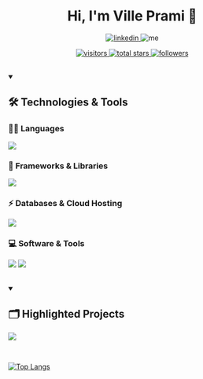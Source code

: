 <h1 align="center">Hi, I'm Ville Prami 👋</h1>

<p align="center">
    <a href="https://www.linkedin.com/in/ville-prami/">
        <img alt="linkedin" title="LinkedIn" src="https://img.shields.io/badge/LinkedIn-0077B5?style=for-the-badge&logo=linkedin&logoColor=white"/>
    </a>
    <a>
        <img alt="me" title="Me" src="https://img.shields.io/badge/website-000000?style=for-the-badge&logo=About.me&logoColor=white"/>
    </a>
</p>

<p align="center"> 
    <a href="https://visitorbadge.io/status?path=https%3A%2F%2Fgithub.com%2FPrVille">
        <img alt="visitors" title="Visitor badge" src="https://api.visitorbadge.io/api/visitors?path=https%3A%2F%2Fgithub.com%2FPrVille&label=Visitors&countColor=%23257bbe"/>
    </a>
    <a href="https://github.com/PrVille?tab=repositories&q=&type=&language=&sort=stargazers">
        <img alt="total stars" title="Total stars on GitHub" src="https://img.shields.io/github/stars/prville?color=%23beb025&style=for-the-badge"/>
    </a>
    <a href="https://github.com/PrVille?tab=followers">
        <img alt="followers" title="Follow me on Github" src="https://img.shields.io/github/followers/prville?color=%2325be3f&style=for-the-badge"/>
    </a>
</p>

</br>

<details open>
    <summary><h2>🛠️ Technologies & Tools</h2></summary>
    <h3>👨‍💻 Languages</h3>
        <p>
            <img src="https://img.shields.io/badge/JavaScript-323330?style=for-the-badge&logo=javascript&logoColor=F7DF1E" />
        </p>
    <h3>🚀 Frameworks & Libraries</h3>
        <p>
            <img src="https://img.shields.io/badge/Express.js-000000?style=for-the-badge&logo=express&logoColor=white" />
        </p>
    <h3>⚡ Databases & Cloud Hosting</h3>
        <p>
            <img src="https://img.shields.io/badge/MongoDB-4EA94B?style=for-the-badge&logo=mongodb&logoColor=white" />
        </p>
    <h3>💻 Software & Tools</h3> 
        <p>
            <img src="https://img.shields.io/badge/Visual_Studio_Code-0078D4?style=for-the-badge&logo=visual%20studio%20code&logoColor=white" />
            <img src="https://img.shields.io/badge/Visual_Studio_Code-0078D4?style=for-the-badge&logo=visual%20studio%20code&logoColor=white" />
        </p>

</details>

</br>

<details open>
    <summary><h2>🗂️ Highlighted Projects</h2></summary>
    <p>
    <a href="https://github.com/PrVille/Gym_Log_App">
        <img align="center" src="https://github-readme-stats.vercel.app/api/pin/?username=prville&repo=gym_log_app" />
    </a> 
    </p>
</details>

</br>

[![Top Langs](https://github-readme-stats.vercel.app/api/top-langs/?username=prville&hide_progress=true)](https://github.com/prville)


 